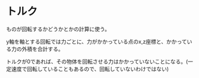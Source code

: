 # トルク

ものが回転するかどうかとかの計算に使う。

y軸を軸とする回転では力ごとに、力がかかっている点のx,z座標と、かかっている力の外積を合計する。

トルクが0であれば、その物体を回転させる力はかかっていないことになる。(一定速度で回転していることもあるので、回転していないわけではない)
